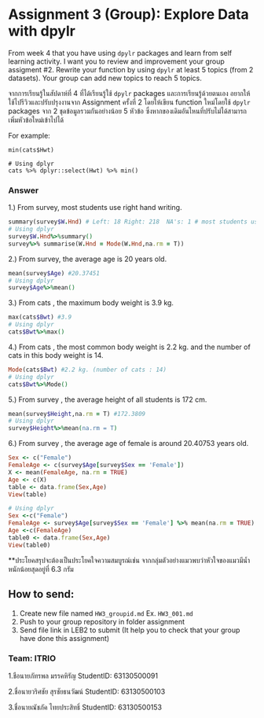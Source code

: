 # Assignment 3 (Group): Explore Data with dpylr

From week 4 that you have using `dpylr` packages and learn from self learning activity. I want you to review and improvement your group assigment #2. Rewrite your function by using `dpylr` at least 5 topics (from 2 datasets). Your group can add new topics to reach 5 topics.

จากการเรียนรู้ในสัปดาห์ที่ 4 ที่ได้เรียนรู้ใช้ `dpylr` packages และการเรียนรู้ด้วยตนเอง อยากให้ใช้ไปรีวิวและปรับปรุงงานจาก Assignment ครั้งที่ 2 โดยให้เขียน function ใหม่โดยใช้ `dpylr` packages จาก 2 ชุดข้อมูลรวมกันอย่างน้อย 5 หัวข้อ ซึ่งหากของเดิมอันไหนที่ปรับไม่ได้สามารถเพิ่มหัวข้อใหม่เข้าไปได้

For example:

```
min(cats$Hwt)

# Using dplyr
cats %>% dplyr::select(Hwt) %>% min()
```
### Answer

1.) From survey, most students use right hand writing.
```ruby
summary(survey$W.Hnd) # Left: 18 Right: 218  NA's: 1 # most students use "right hand" writing.
# Using dplyr
survey$W.Hnd%>%summary()
survey%>% summarise(W.Hnd = Mode(W.Hnd,na.rm = T))

```

2.) From survey, the average age is 20 years old.
```ruby
mean(survey$Age) #20.37451
# Using dplyr
survey$Age%>%mean()
```

3.) From cats , the maximum body weight is 3.9 kg.
```ruby
max(cats$Bwt) #3.9
# Using dplyr
cats$Bwt%>%max()
```

4.) From cats , the most common body weight is 2.2 kg. and the number of cats in this body weight is 14.
```ruby
Mode(cats$Bwt) #2.2 kg. (number of cats : 14)
# Using dplyr
cats$Bwt%>%Mode()
```

5.) From survey , the average height of all students is 172 cm.
```ruby
mean(survey$Height,na.rm = T) #172.3809
# Using dplyr
survey$Height%>%mean(na.rm = T)
```

6.) From survey , the average age of female is around 20.40753 years old.
```ruby
Sex <- c("Female")
FemaleAge <- c(survey$Age[survey$Sex == 'Female'])
X <- mean(FemaleAge, na.rm = TRUE)
Age <- c(X)
table <- data.frame(Sex,Age)
View(table)

# Using dplyr
Sex <-c("Female")
FemaleAge <- survey$Age[survey$Sex == 'Female'] %>% mean(na.rm = TRUE)
Age <-c(FemaleAge)
table0 <- data.frame(Sex,Age)
View(table0)
```
\*\*ประโยคสรุปจะต้องเป็นประโยคใจความสมบูรณ์เช่น จากกลุ่มตัวอย่างแมวพบว่าหัวใจของแมวมีน้ำหนักน้อยสุดอยู่ที่ 6.3 กรัม

## How to send:

1. Create new file named `HW3_groupid.md` Ex. `HW3_001.md`
2. Push to your group repository in folder assignment
3. Send file link in LEB2 to submit (It help you to check that your group have done this assignment)

### Team: ITRIO
1.ชือนายภัทรพล มรรคหิรัญ StudentID: 63130500091

2.ชื่อนายวริศชัย สุรชัยธนวัฒน์ StudentID: 63130500103

3.ชื่อนายณัชภัค ไทยประสิทธิ์     StudentID: 63130500153

